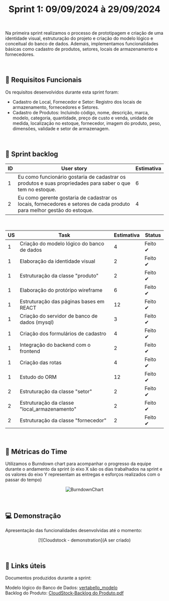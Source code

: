 <h1 align='center'> Sprint 1: 09/09/2024 à 29/09/2024 </h1>

<br>

Na primeira sprint realizamos o processo de prototipagem e criação de uma identidade visual, estruturação do projeto e criação do modelo lógico e conceitual do banco de dados. Ademais, implementamos funcionalidades básicas como cadastro de produtos, setores, locais de armazenamento e fornecedores.

<br>

## 🧾 Requisitos Funcionais

Os requisitos desenvolvidos durante esta sprint foram:

- Cadastro de Local, Fornecedor e Setor: Registro dos locais de armazenamento, fornecedores e Setores.
- Cadastro de Produtos: Incluindo código, nome, descrição, marca, modelo, categoria, quantidade, preço de custo e venda, unidade de medida, localização no estoque, fornecedor, imagem do produto, peso, dimensões, validade e setor de armazenagem.

<br>

## 🎯 Sprint backlog

ID | User story | Estimativa
|------|--------|------|
| 1 | 	Eu como funcionário gostaria de cadastrar os produtos e suas propriedades para saber o que tem no estoque. | 6 |
| 2 | 	Eu como gerente gostaria de cadastrar os locais, fornecedores e setores de cada produto para melhor gestão do estoque. | 4 |

<br>

US | Task | Estimativa | Status
|------|--------|------|-----|
| 1 | Criação do modelo lógico do banco de dados | 4 | Feito ✔ |
| 1 | Elaboração da identidade visual | 2 | Feito ✔ |
| 1 | Estruturação da classe "produto" | 2 | Feito ✔ |
| 1 | Elaboração do protóripo wireframe | 6 | Feito ✔ |
| 1 | Estruturação das páginas bases em REACT | 12 | Feito ✔ |
| 1 | Criação do servidor de banco de dados (mysql) | 3 | Feito ✔ |
| 1 | Criação dos formulários de cadastro | 4 | Feito ✔ |
| 1 | Integração do backend com o frontend | 2 | Feito ✔ |
| 1 | Criação das rotas | 4 | Feito ✔ |
| 1 | Estudo do ORM | 12 | Feito ✔ |
| 2 | Estruturação da classe "setor" | 2 | Feito ✔ |
| 2 | Estruturação da classe "local_armazenamento" | 2 | Feito ✔ |
| 2 | Estruturação da classe "fornecedor" | 2 | Feito ✔ |

<br> 

## 📅 Métricas do Time

Utilizamos o Burndown chart para acompanhar o progresso da equipe durante o andamento da sprint (o eixo X são os dias trabalhados na sprint e os valores do eixo Y representam as entregas e esforços realizados com o passar do tempo)

<div align="center">
 
![BurndownChart](./mgt/Imagem%20do%20WhatsApp%20de%202024-09-30%20à(s)%2009.26.30_1c7b38d1.jpg)
 </div>

 <br>
 
## 💻 Demonstração

Apresentação das funcionalidades desenvolvidas até o momento:
<div align="center">
 
[![Cloudstock - demonstration](A ser criado)
</div>

<br>

## :link: Links úteis

Documentos produzidos durante a sprint:

Modelo lógico do Banco de Dados: [vertabello_modelo](https://github.com/user-attachments/assets/44f5c70d-fe6d-451d-a009-a0b1723421d5) 
<br>
Backlog do Produto: [CloudStock-Backlog do Produto.pdf](https://github.com/user-attachments/files/17026988/SKYF-Backlog.do.Produto-170924-104112.pdf)




